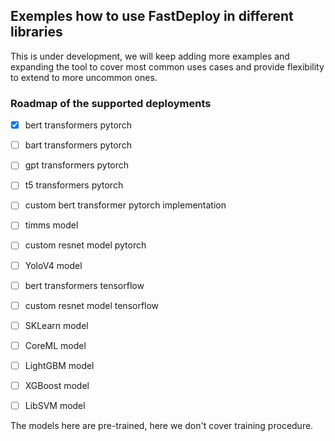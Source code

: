 ## Exemples how to use FastDeploy in different libraries

This is under development, we will keep adding more examples and expanding the tool to cover most common uses cases and provide flexibility to extend to more uncommon ones.


### Roadmap of the supported deployments

- [x]  bert transformers pytorch  
- [ ]  bart transformers pytorch  
- [ ]  gpt transformers pytorch  
- [ ]  t5 transformers pytorch  
- [ ]  custom bert transformer pytorch implementation  
- [ ]  timms model  
- [ ]  custom resnet model pytorch  
- [ ]  YoloV4 model  
- [ ]  bert transformers tensorflow  
- [ ]  custom resnet model tensorflow
- [ ]  SKLearn model  
- [ ]  CoreML model  
- [ ]  LightGBM model  
- [ ]  XGBoost model  
- [ ]  LibSVM model  


The models here are pre-trained, here we don't cover training procedure.
